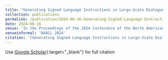 ```yaml
---
title: "Generating Signed Language Instructions in Large-Scale Dialogue Systems"
collection: publications
permalink: /publication/2024-06-16-Generating-Signed-Language-Instructions-in-Large-Scale-Dialogue-Systems
date: 2024-06-16
venue: 'In the Proceedings of the 2024 Conference of the North American Chapter of the Association for Computational Linguistics: Human Language Technologies (Volume 6: Industry Track)'
venueinformal: 'NAACL 2024'
citation: '[Generating Signed Language Instructions in Large-Scale Dialogue Systems](https://aclanthology.org/2024.naacl-industry.13) (Inan et al., NAACL 2024)'
---
```

Use [Google Scholar](https://scholar.google.com/citations?view_op=view_citation&hl=en&user=VcmM93MAAAAJ&sortby=pubdate&citation_for_view=VcmM93MAAAAJ:hqOjcs7Dif8C){:target="_blank"} for full citation